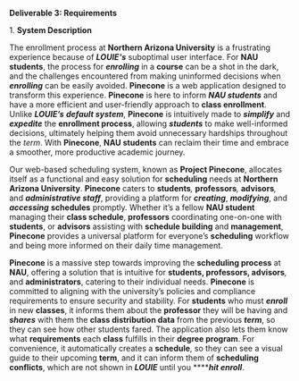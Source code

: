 **Deliverable 3: Requirements**

1\. **System Description**

The enrollment process at **Northern Arizona University** is a frustrating experience because of **_LOUIE's_** suboptimal user interface. For **NAU students**, the process for **_enrolling_** in a **course** can be a shot in the dark, and the challenges encountered from making uninformed decisions when **_enrolling_** can be easily avoided. **Pinecone** is a web application designed to transform this experience. **Pinecone** is here to inform **_NAU students_** and have a more efficient and user-friendly approach to **class enrollment**. Unlike **_LOUIE’s_** **_default system_**, **Pinecone** is intuitively made to **_simplify_** and **_expedite_** the **enrollment process**, allowing **_students_** to make well-informed decisions, ultimately helping them avoid unnecessary hardships throughout the _term_. With **Pinecone**, **NAU students** can reclaim their time and embrace a smoother, more productive academic journey.&#x20; 

Our web-based scheduling system, known as **Project Pinecone**, allocates itself as a functional and easy solution for **scheduling** needs at **Northern Arizona University**. **Pinecone** caters to **students**_,_ **professors**_,_ **advisors**_,_ and **_administrative staff_**, providing a platform for **_creating_**, **_modifying_**, and **_accessing_** **schedules** promptly. Whether it’s a fellow **NAU student** managing their **class schedule**, **professors** coordinating one-on-one with **students**, or **advisors** assisting with **schedule building** and **management**, **Pinecone** provides a universal platform for everyone’s **scheduling** workflow and being more informed on their daily time management.

**Pinecone** is a massive step towards improving the **scheduling process** at **NAU**, offering a solution that is intuitive for **students, professors, advisors**_,_ and **administrators**, catering to their individual needs. **Pinecone** is committed to aligning with the university’s policies and compliance requirements to ensure security and stability. For **students** who must **_enroll_** in new **classes**, it informs them about the **professor** they will be having and **_shares_** with them the **class distribution data** from the previous **_term_**, so they can see how other students fared. The application also lets them know what **requirements** each **class** fulfills in their **degree program**. For convenience, it automatically creates a **schedule**, so they can see a visual guide to their upcoming **term**, and it can inform them of **scheduling conflicts**, which are not shown in **_LOUIE_** until you ******_hit enroll_**.
